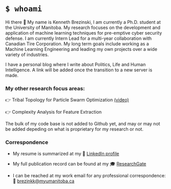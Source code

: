 # `$ whoami`

Hi there :wave: My name is Kenneth Brezinski, I am currently a Ph.D. student at the University of Manitoba. My research focuses on the development and application of machine learning techniques for pre-emptive cyber security defense. I am currently Intern Lead for a multi-year collaboration with Canadian Tire Corporation. My long term goals include working as a Machine Learning Engineering and leading my own projects over a wide variety of industries. 

I have a personal blog where I write about Politics, Life and Human Intelligence. A link will be added once the transition to a new server is made.

### My other research focus areas:

:point_right: Tribal Topology for Particle Swarm Optimization [(video)](https://www.youtube.com/watch?v=XDp48-GkkeA&t=599s) 

:point_right: Complexity Analysis for Feature Extraction

The bulk of my code base is not added to Github yet, and may or may not be added depeding on what is proprietary for my research or not.

### Correspondence

- My resume is summarized at my :link: [LinkedIn profile](https://www.linkedin.com/in/kenneth-brezinski-b65a05136/)  

- My full publication record can be found at my :mortar_board: [ResearchGate](https://www.researchgate.net/profile/Kenneth_Brezinski2)  

- I can be reached at my work email for any professional correspondence: :e-mail: brezinkk@myumanitoba.ca
